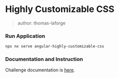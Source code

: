 # Highly Customizable CSS

> author: thomas-laforge

### Run Application

```bash
npx nx serve angular-highly-customizable-css
```

### Documentation and Instruction

Challenge documentation is [here](https://angular-challenges.vercel.app/challenges/angular/13-highly-customizable-css/).
